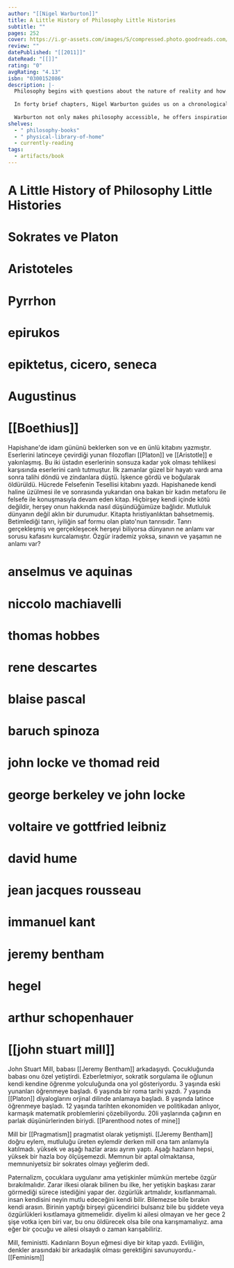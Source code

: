 ```yaml
---
author: "[[Nigel Warburton]]"
title: A Little History of Philosophy Little Histories
subtitle: ""
pages: 252
cover: https://i.gr-assets.com/images/S/compressed.photo.goodreads.com/books/1421801451l/11527504.jpg
review: ""
datePublished: "[[2011]]"
dateRead: "[[]]"
rating: "0"
avgRating: "4.13"
isbn: "0300152086"
description: |-
  Philosophy begins with questions about the nature of reality and how we should live. These were the concerns of Socrates, who spent his days in the ancient Athenian marketplace asking awkward questions, disconcerting the people he met by showing them how little they genuinely understood. This engaging book introduces the great thinkers in Western philosophy and explores their most compelling ideas about the world and how best to live in it.  
    
  In forty brief chapters, Nigel Warburton guides us on a chronological tour of the major ideas in the history of philosophy. He provides interesting and often quirky stories of the lives and deaths of thought-provoking philosophers from Socrates, who chose to die by hemlock poisoning rather than live on without the freedom to think for himself, to Peter Singer, who asks the disquieting philosophical and ethical questions that haunt our own times.  
    
  Warburton not only makes philosophy accessible, he offers inspiration to think, argue, reason, and ask in the tradition of Socrates. _A Little History of Philosophy_ presents the grand sweep of humanity's search for philosophical understanding and invites all to join in the discussion.
shelves:
  - " philosophy-books"
  - " physical-library-of-home"
  - currently-reading
tags:
  - artifacts/book
---
```

#  A Little History of Philosophy Little Histories

# Sokrates ve Platon

# Aristoteles

# Pyrrhon

# epirukos

# epiktetus, cicero, seneca

# Augustinus

# [[Boethius]]

Hapishane'de idam gününü beklerken son ve en ünlü kitabını yazmıştır. Eserlerini latinceye çevirdiği yunan filozofları [[Platon]] ve [[Aristotle]] e yakınlaşmış. Bu iki üstadın eserlerinin sonsuza kadar yok olması tehlikesi karşısında eserlerini canlı tutmuştur. İlk zamanlar güzel bir hayatı vardı ama sonra talihi döndü ve zindanlara düştü. İşkence gördü ve boğularak öldürüldü. Hücrede Felsefenin Tesellisi kitabını yazdı. Hapishanede kendi haline üzülmesi ile ve sonrasında yukarıdan ona bakan bir kadın metaforu ile felsefe ile konuşmasıyla devam eden kitap. Hiçbirşey kendi içinde kötü değildir, herşey onun hakkında nasıl düşündüğümüze bağlıdır. Mutluluk dünyanın değil aklın bir durumudur. Kitapta hristiyanlıktan bahsetmemiş. Betimlediği tanrı, iyiliğin saf formu olan plato'nun tanrısıdır. Tanrı gerçekleşmiş ve gerçekleşecek herşeyi biliyorsa dünyanın ne anlamı var sorusu kafasını kurcalamıştır. Özgür irademiz yoksa, sınavın ve yaşamın ne anlamı var?

# anselmus ve aquinas

# niccolo machiavelli

# thomas hobbes

# rene descartes

# blaise pascal

# baruch spinoza

# john locke ve thomad reid

# george berkeley ve john locke

# voltaire ve gottfried leibniz

# david hume

# jean jacques rousseau

# immanuel kant

# jeremy bentham

# hegel

# arthur schopenhauer

# [[john stuart mill]]

John Stuart Mill, babası [[Jeremy Bentham]] arkadaşıydı. Çocukluğunda babası onu özel yetiştirdi. Ezberletmiyor, sokratik sorgulama ile oğlunun kendi kendine öğrenme yolculuğunda ona yol gösteriyordu. 
3 yaşında eski yunanları öğrenmeye başladı. 
6 yaşında bir roma tarihi yazdı. 
7 yaşında [[Platon]] diyaloglarını orjinal dilinde anlamaya başladı. 
8 yaşında latince öğrenmeye başladı. 
12 yaşında tarihten ekonomiden ve politikadan anlıyor, karmaşık matematik problemlerini çözebiliyordu. 
20li yaşlarında çağının en parlak düşünürlerinden biriydi. [[Parenthood notes of mine]]

Mill bir [[Pragmatism]] pragmatist olarak yetişmişti. [[Jeremy Bentham]] doğru eylem, mutluluğu üreten eylemdir derken mill ona tam anlamıyla katılmadı. yüksek ve aşağı hazlar arası ayrım yaptı. Aşağı hazların hepsi, yüksek bir hazla boy ölçüşemezdi. Memnun bir aptal olmaktansa, memnuniyetsiz bir sokrates olmayı yeğlerim dedi.

Paternalizm, çocuklara uygulanır ama yetişkinler mümkün mertebe özgür bırakılmalıdır. Zarar ilkesi olarak bilinen bu ilke, her yetişkin başkası zarar görmediği sürece istediğini yapar der. özgürlük artmalıdır, kısıtlanmamalı. insan kendisini neyin mutlu edeceğini kendi bilir. Bilemezse bile bırakın kendi arasın. Birinin yaptığı birşeyi gücendirici bulsanız bile bu şiddete veya özgürlükleri kısıtlamaya gitmemelidir. diyelim ki ailesi olmayan ve her gece 2 şişe votka içen biri var, bu onu öldürecek olsa bile ona karışmamalıyız. ama eğer bir çocuğu ve ailesi olsaydı o zaman karışabiliriz.

Mill, feministti. Kadınların Boyun eğmesi diye bir kitap yazdı. Evliliğin, denkler arasındaki bir arkadaşlık olması gerektiğini savunuyordu.- [[Feminism]]

